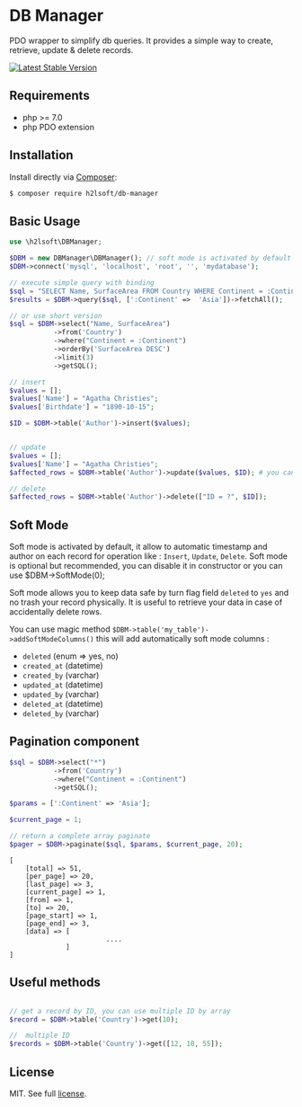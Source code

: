 # DB Manager
PDO wrapper to simplify db queries.
It provides a simple way to create, retrieve, update & delete records.

[![Latest Stable Version](https://poser.pugx.org/h2lsoft/db-manager/v/stable)](https://packagist.org/packages/h2lsoft/db-manager)


## Requirements

- php >= 7.0
- php PDO extension


## Installation

Install directly via [Composer](https://getcomposer.org):
```bash
$ composer require h2lsoft/db-manager
```

## Basic Usage

```php
use \h2lsoft\DBManager;

$DBM = new DBManager\DBManager(); // soft mode is activated by default
$DBM->connect('mysql', 'localhost', 'root', '', 'mydatabase');

// execute simple query with binding
$sql = "SELECT Name, SurfaceArea FROM Country WHERE Continent = :Continent AND deleted = 'NO' ORDER BY SurfaceArea DESC LIMIT 3";
$results = $DBM->query($sql, [':Continent' =>  'Asia'])->fetchAll();

// or use short version
$sql = $DBM->select("Name, SurfaceArea")
           ->from('Country')
           ->where("Continent = :Continent")
           ->orderBy('SurfaceArea DESC')
           ->limit(3)
           ->getSQL();

// insert
$values = [];
$values['Name'] = "Agatha Christies";
$values['Birthdate'] = "1890-10-15";

$ID = $DBM->table('Author')->insert($values);


// update
$values = [];
$values['Name'] = "Agatha Christies";
$affected_rows = $DBM->table('Author')->update($values, $ID); # you can put direct ID or you can use where clause

// delete
$affected_rows = $DBM->table('Author')->delete(["ID = ?", $ID]);


```

## Soft Mode

Soft mode is activated by default, it allow to automatic timestamp and author on each record for operation like : `Insert`, `Update`, `Delete`.
Soft mode is optional but recommended, you can disable it in constructor or you can use $DBM->SoftMode(0);

Soft mode allows you to keep data safe by turn flag field `deleted` to `yes` and no trash your record physically.
It is useful to retrieve your data in case of accidentally delete rows.

You can use magic method `$DBM->table('my_table')->addSoftModeColumns()` this will add automatically soft mode columns :

- `deleted` (enum => yes, no)
- `created_at` (datetime)
- `created_by` (varchar)
- `updated_at` (datetime)
- `updated_by` (varchar)
- `deleted_at` (datetime)
- `deleted_by` (varchar)


## Pagination component

```php
$sql = $DBM->select("*")
           ->from('Country')
           ->where("Continent = :Continent")
           ->getSQL();

$params = [':Continent' => 'Asia'];

$current_page = 1;

// return a complete array paginate
$pager = $DBM->paginate($sql, $params, $current_page, 20);
```

```
[
    [total] => 51,
    [per_page] => 20,
    [last_page] => 3,
    [current_page] => 1,
    [from] => 1,
    [to] => 20,
    [page_start] => 1,
    [page_end] => 3,
    [data] => [
                        ....
              ]         
]
```

## Useful methods

```php

// get a record by ID, you can use multiple ID by array
$record = $DBM->table('Country')->get(10);

//  multiple ID
$records = $DBM->table('Country')->get([12, 10, 55]);

```



## License

MIT. See full [license](LICENSE).